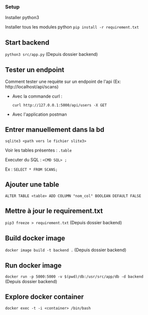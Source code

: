 ### Setup

Installer python3

Installer tous les modules python
```pip install -r requirement.txt```


## Start backend

```python3 src/app.py``` (Depuis dossier backend)


## Tester un endpoint

Comment tester une requète sur un endpoint de l'api (Ex: http://localhost/api/scans)

- Avec la commande curl :

    ```curl http://127.0.0.1:5000/api/users -X GET```

- Avec l'application postman


## Entrer manuellement dans la bd

```sqlite3 <path vers le fichier slite3>```

Voir les tables présentes : ```.table```

Executer du SQL : ```<CMD SQL> ;```

Ex : ```SELECT * FROM SCANS;```

## Ajouter une table

```ALTER TABLE <table> ADD COLUMN "nom_col" BOOLEAN DEFAULT FALSE```


## Mettre à jour le requirement.txt

```pip3 freeze > requirement.txt``` (Depuis dossier backend)


## Build docker image

```docker image build -t backend .``` (Depuis dossier backend)

## Run docker image

```docker run -p 5000:5000 -v $(pwd)/db:/usr/src/app/db -d backend``` (Depuis dossier backend)

## Explore docker container

```docker exec -t -i <container> /bin/bash```